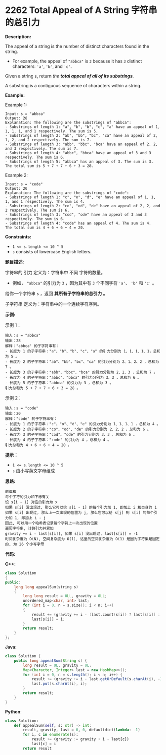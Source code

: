 # 2262 Total Appeal of A String 字符串的总引力

__Description:__

The appeal of a string is the number of distinct characters found in the string.

- For example, the appeal of `"abbca"` is `3` because it has `3` distinct characters: `'a'`, `'b'`, and `'c'`.

Given a string `s`, return _the __total appeal of all of its __substrings__.___

A substring is a contiguous sequence of characters within a string.

__Example:__

Example 1:

```text
Input: s = "abbca"
Output: 28
Explanation: The following are the substrings of "abbca":
- Substrings of length 1: "a", "b", "b", "c", "a" have an appeal of 1, 1, 1, 1, and 1 respectively. The sum is 5.
- Substrings of length 2: "ab", "bb", "bc", "ca" have an appeal of 2, 1, 2, and 2 respectively. The sum is 7.
- Substrings of length 3: "abb", "bbc", "bca" have an appeal of 2, 2, and 3 respectively. The sum is 7.
- Substrings of length 4: "abbc", "bbca" have an appeal of 3 and 3 respectively. The sum is 6.
- Substrings of length 5: "abbca" has an appeal of 3. The sum is 3.
The total sum is 5 + 7 + 7 + 6 + 3 = 28.
```

Example 2:

```text
Input: s = "code"
Output: 20
Explanation: The following are the substrings of "code":
- Substrings of length 1: "c", "o", "d", "e" have an appeal of 1, 1, 1, and 1 respectively. The sum is 4.
- Substrings of length 2: "co", "od", "de" have an appeal of 2, 2, and 2 respectively. The sum is 6.
- Substrings of length 3: "cod", "ode" have an appeal of 3 and 3 respectively. The sum is 6.
- Substrings of length 4: "code" has an appeal of 4. The sum is 4.
The total sum is 4 + 6 + 6 + 4 = 20.
```

__Constraints:__

- `1 <= s.length <= 10 ^ 5`
- `s` consists of lowercase English letters.

__题目描述:__

字符串的 引力 定义为：字符串中 不同 字符的数量。

- 例如， `"abbca"` 的引力为 `3` ，因为其中有 `3` 个不同字符 `'a'`、 `'b'` 和 `'c'` 。

给你一个字符串 `s` ，返回 __其所有子字符串的总引力__ __。__

子字符串 定义为：字符串中的一个连续字符序列。

__示例:__

示例 1：

```text
输入：s = "abbca"
输出：28
解释："abbca" 的子字符串有：
- 长度为 1 的子字符串："a"、"b"、"b"、"c"、"a" 的引力分别为 1、1、1、1、1，总和为 5 。
- 长度为 2 的子字符串："ab"、"bb"、"bc"、"ca" 的引力分别为 2、1、2、2 ，总和为 7 。
- 长度为 3 的子字符串："abb"、"bbc"、"bca" 的引力分别为 2、2、3 ，总和为 7 。
- 长度为 4 的子字符串："abbc"、"bbca" 的引力分别为 3、3 ，总和为 6 。
- 长度为 5 的子字符串："abbca" 的引力为 3 ，总和为 3 。
引力总和为 5 + 7 + 7 + 6 + 3 = 28 。
```

示例 2：

```text
输入：s = "code"
输出：20
解释："code" 的子字符串有：
- 长度为 1 的子字符串："c"、"o"、"d"、"e" 的引力分别为 1、1、1、1 ，总和为 4 。
- 长度为 2 的子字符串："co"、"od"、"de" 的引力分别为 2、2、2 ，总和为 6 。
- 长度为 3 的子字符串："cod"、"ode" 的引力分别为 3、3 ，总和为 6 。
- 长度为 4 的子字符串："code" 的引力为 4 ，总和为 4 。
引力总和为 4 + 6 + 6 + 4 = 20 。
```

__提示：__

- `1 <= s.length <= 10 ^ 5`
- `s` 由小写英文字母组成

__思路:__

```text
前缀和
每个字符的引力和下标有关
设 s[i - 1] 对应的引力为 x
如果 s[i] 没出现过, 那么它可以给 s[i - 1] 的每个引力加 1, 即加上 i 和自身的 1
如果 s[i] 出现过, 那么上一次出现的位置为 j, 那么它可以给 s[j] 到 s[i] 的每个引力加 1, 即加上 i - j
因此, 可以用一个哈希表记录每个字符上一次出现的位置
遍历字符串, 计算引力并累加
gravity += i - last[s[i]], 如果 s[i] 没出现过, last[s[i]] = -1
时间复杂度为 O(N), 空间复杂度为 O(1), 这里的空间复杂度为 O(1) 是因为字符集是固定的, 为 26 个小写字母
```

__代码:__

__C++__:

```C++
class Solution 
{
public:
    long long appealSum(string s) 
    {
        long long result = 0LL, gravity = 0LL;
        unordered_map<char, int> last;
        for (int i = 0, n = s.size(); i < n; i++) 
        {
            result += (gravity += i - (last.count(s[i]) ? last[s[i]] : -1LL));
            last[s[i]] = i;
        }
        return result;
    }
};
```

__Java__:

```Java
class Solution {
    public long appealSum(String s) {
        long result = 0L, gravity = 0L;
        Map<Character, Integer> last = new HashMap<>();
        for (int i = 0, n = s.length(); i < n; i++) {
            result += (gravity += i - last.getOrDefault(s.charAt(i), -1));
            last.put(s.charAt(i), i);
        }
        return result;
    }
}
```

__Python__:

```Python
class Solution:
    def appealSum(self, s: str) -> int:
        result, gravity, last = 0, 0, defaultdict(lambda: -1)
        for i, c in enumerate(s):
            result += (gravity := gravity + i - last[c])
            last[c] = i
        return result
```
